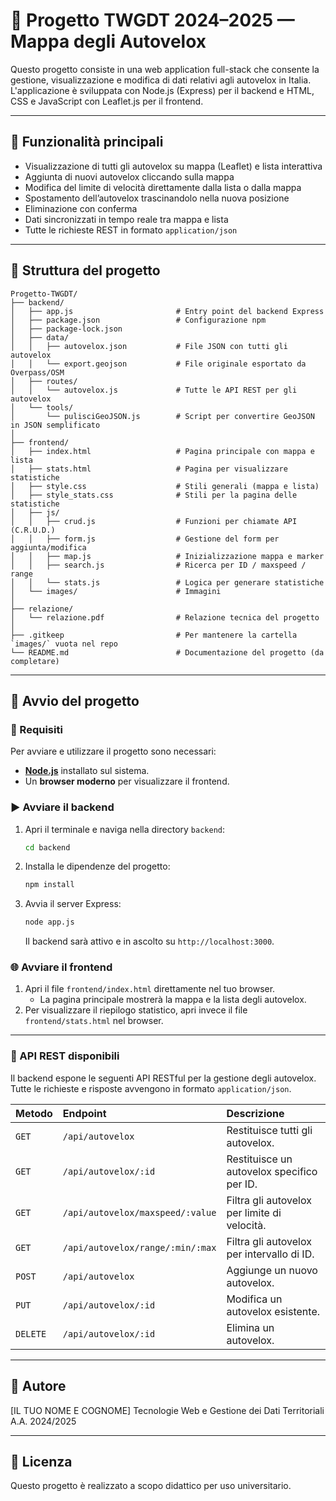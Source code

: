 # 🚦 Progetto TWGDT 2024–2025 — Mappa degli Autovelox

Questo progetto consiste in una web application full-stack che consente la gestione, visualizzazione e modifica di dati relativi agli autovelox in Italia.  
L'applicazione è sviluppata con Node.js (Express) per il backend e HTML, CSS e JavaScript con Leaflet.js per il frontend.

---

## 📌 Funzionalità principali

- Visualizzazione di tutti gli autovelox su mappa (Leaflet) e lista interattiva
- Aggiunta di nuovi autovelox cliccando sulla mappa
- Modifica del limite di velocità direttamente dalla lista o dalla mappa
- Spostamento dell’autovelox trascinandolo nella nuova posizione
- Eliminazione con conferma
- Dati sincronizzati in tempo reale tra mappa e lista
- Tutte le richieste REST in formato `application/json`

---

## 🧱 Struttura del progetto

    Progetto-TWGDT/
    ├── backend/
    │   ├── app.js                       # Entry point del backend Express
    │   ├── package.json                 # Configurazione npm
    │   ├── package-lock.json
    │   ├── data/
    │   │   ├── autovelox.json           # File JSON con tutti gli autovelox
    │   │   └── export.geojson           # File originale esportato da Overpass/OSM
    │   ├── routes/
    │   │   └── autovelox.js             # Tutte le API REST per gli autovelox
    │   └── tools/
    │       └── pulisciGeoJSON.js        # Script per convertire GeoJSON in JSON semplificato
    │
    ├── frontend/
    │   ├── index.html                   # Pagina principale con mappa e lista
    │   ├── stats.html                   # Pagina per visualizzare statistiche
    │   ├── style.css                    # Stili generali (mappa e lista)
    │   ├── style_stats.css              # Stili per la pagina delle statistiche
    │   ├── js/
    │   │   ├── crud.js                  # Funzioni per chiamate API (C.R.U.D.)
    │   │   ├── form.js                  # Gestione del form per aggiunta/modifica
    │   │   ├── map.js                   # Inizializzazione mappa e marker
    │   │   ├── search.js                # Ricerca per ID / maxspeed / range
    │   │   └── stats.js                 # Logica per generare statistiche
    │   └── images/                      # Immagini
    │
    ├── relazione/
    │   └── relazione.pdf                # Relazione tecnica del progetto
    │
    ├── .gitkeep                         # Per mantenere la cartella `images/` vuota nel repo
    └── README.md                        # Documentazione del progetto (da completare)

---

## 🚀 Avvio del progetto

### 🔧 Requisiti

Per avviare e utilizzare il progetto sono necessari:

* **[Node.js](https://nodejs.org)** installato sul sistema.
* Un **browser moderno** per visualizzare il frontend.

### ▶️ Avviare il backend

1.  Apri il terminale e naviga nella directory `backend`:
    ```bash
    cd backend
    ```
2.  Installa le dipendenze del progetto:
    ```bash
    npm install
    ```
3.  Avvia il server Express:
    ```bash
    node app.js
    ```
    Il backend sarà attivo e in ascolto su `http://localhost:3000`.

### 🌐 Avviare il frontend

1.  Apri il file `frontend/index.html` direttamente nel tuo browser.
    * La pagina principale mostrerà la mappa e la lista degli autovelox.
2.  Per visualizzare il riepilogo statistico, apri invece il file `frontend/stats.html` nel browser.

---

### 📡 API REST disponibili

Il backend espone le seguenti API RESTful per la gestione degli autovelox. Tutte le richieste e risposte avvengono in formato `application/json`.

| Metodo | Endpoint                     | Descrizione                                 |
| :----- | :--------------------------- | :------------------------------------------ |
| `GET`  | `/api/autovelox`             | Restituisce tutti gli autovelox.            |
| `GET`  | `/api/autovelox/:id`         | Restituisce un autovelox specifico per ID.  |
| `GET`  | `/api/autovelox/maxspeed/:value` | Filtra gli autovelox per limite di velocità. |
| `GET`  | `/api/autovelox/range/:min/:max` | Filtra gli autovelox per intervallo di ID.  |
| `POST` | `/api/autovelox`             | Aggiunge un nuovo autovelox.                |
| `PUT`  | `/api/autovelox/:id`         | Modifica un autovelox esistente.            |
| `DELETE`| `/api/autovelox/:id`         | Elimina un autovelox.                       |

---

## 👤 Autore

[IL TUO NOME E COGNOME]
Tecnologie Web e Gestione dei Dati Territoriali
A.A. 2024/2025

---

## 📄 Licenza

Questo progetto è realizzato a scopo didattico per uso universitario.

